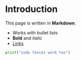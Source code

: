 # Introduction

This page is written in **Markdown**.

- Works with bullet lists
- **Bold** and *italic*
- [Links](https://github.com)

```python
print("code fences work too")
```